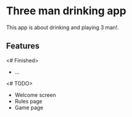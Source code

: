 <h1>Three man drinking app</h1>
<p>This app is about drinking and playing 3 man!.</p>

<h2>Features</h2>

<# Finished>
- ...

<# TODO>
- Welcome screen
- Rules page
- Game page
